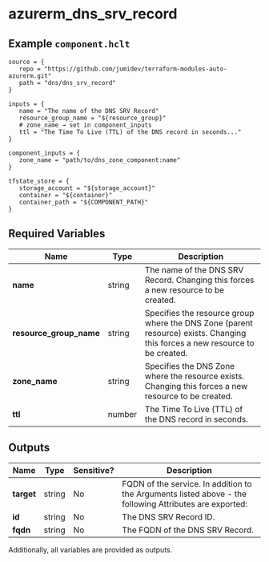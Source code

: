 # azurerm_dns_srv_record



## Example `component.hclt`

```hcl
source = {
   repo = "https://github.com/jumidev/terraform-modules-auto-azurerm.git"   
   path = "dns/dns_srv_record"   
}

inputs = {
   name = "The name of the DNS SRV Record"   
   resource_group_name = "${resource_group}"   
   # zone_name → set in component_inputs
   ttl = "The Time To Live (TTL) of the DNS record in seconds..."   
}

component_inputs = {
   zone_name = "path/to/dns_zone_component:name"   
}

tfstate_store = {
   storage_account = "${storage_account}"   
   container = "${container}"   
   container_path = "${COMPONENT_PATH}"   
}

```

## Required Variables

| Name | Type |  Description |
| ---- | --------- |  ----------- |
| **name** | string |  The name of the DNS SRV Record. Changing this forces a new resource to be created. | 
| **resource_group_name** | string |  Specifies the resource group where the DNS Zone (parent resource) exists. Changing this forces a new resource to be created. | 
| **zone_name** | string |  Specifies the DNS Zone where the resource exists. Changing this forces a new resource to be created. | 
| **ttl** | number |  The Time To Live (TTL) of the DNS record in seconds. | 



## Outputs

| Name | Type | Sensitive? | Description |
| ---- | ---- | --------- | --------- |
| **target** | string | No  | FQDN of the service. In addition to the Arguments listed above - the following Attributes are exported: | 
| **id** | string | No  | The DNS SRV Record ID. | 
| **fqdn** | string | No  | The FQDN of the DNS SRV Record. | 

Additionally, all variables are provided as outputs.
